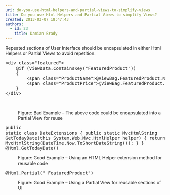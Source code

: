 ```yaml
---
uri: do-you-use-html-helpers-and-partial-views-to-simplify-views
title: Do you use Html Helpers and Partial Views to simplify Views?
created: 2013-03-07 18:47:43
authors:
  - id: 23
    title: Damian Brady
---
```





<span class='intro'> <p>Repeated sections of User Interface should be encapsulated in either Html Helpers or Partial Views to avoid repetition.</p> </span>

<dl class="badImage"><dt><div class="greyBox"><pre>&lt;div class=&quot;featured&quot;&gt;
    @if (ViewData.ContainsKey(&quot;FeaturedProduct&quot;))
    &#123;
        &lt;span class=&quot;ProductName&quot;&gt;@ViewBag.FeaturedProduct.Name&lt;/span&gt;
        &lt;span class=&quot;ProductPrice&quot;&gt;@ViewBag.FeaturedProduct.Price&lt;/span&gt;
    &#125;
&lt;/div&gt;

</pre></div></dt><dd>Figure&#58; Bad Example – The above code could be encapsulated into a Partial View for reuse</dd></dl><dl class="goodImage"><dt><div class="greyBox"><pre>public static class DateExtensions
&#123;
    public static MvcHtmlString GetTodayDate(this System.Web.Mvc.HtmlHelper helper)
    &#123;
        return new MvcHtmlString(DateTime.Now.ToShortDateString());
    &#125;
&#125;
@Html.GetTodayDate()
</pre></div></dt><dd>Figure&#58; Good Example – Using an HTML Helper extension method for reusable code</dd></dl><dl class="goodImage"><dt><div class="greyBox"><pre>@Html.Partial(&quot;_FeaturedProduct&quot;)
</pre></div></dt><dd>Figure&#58; Good Example – Using a Partial View for reusable sections of UI</dd></dl>


